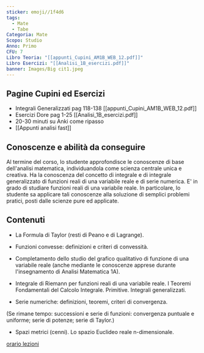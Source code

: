 ```yaml
---
sticker: emoji//1f4d6
tags:
  - Mate
  - Tabe
Categoria: Mate
Scopo: Studio
Anno: Primo
CFU: 7
Libro Teoria: "[[appunti_Cupini_AM1B_WEB_12.pdf]]"
Libro Esercizi: "[[Analisi_1B_esercizi.pdf]]"
banner: Images/Big cit1.jpeg
---
```


## Pagine Cupini ed Esercizi

- Integrali Generalizzati pag 118-138 [[appunti_Cupini_AM1B_WEB_12.pdf]]
- Esercizi Dore pag 1-25 [[Analisi_1B_esercizi.pdf]]
- 20-30 minuti su Anki come ripasso 
- [[Appunti analisi fast]]

## Conoscenze e abilità da conseguire

Al termine del corso, lo studente approfondisce le conoscenze di base dell'analisi matematica, individuandola come scienza centrale unica e creativa. Ha la conoscenza del concetto di integrale e di integrale generalizzato di funzioni reali di una variabile reale e di serie numerica. E' in grado di studiare funzioni reali di una variabile reale. In particolare, lo studente sa applicare tali conoscenze alla soluzione di semplici problemi pratici, posti dalle scienze pure ed applicate.

## Contenuti

- La Formula di Taylor (resti di Peano e di Lagrange).  

- Funzioni convesse: definizioni e criteri di convessità.

- Completamento dello studio del grafico qualitativo di funzione di una variabile reale (anche mediante le conoscenze apprese durante l'insegnamento di Analisi Matematica 1A).

- Integrale di Riemann per funzioni reali di una variabile reale. I Teoremi Fondamentali del Calcolo Integrale. Primitive. Integrali generalizzati.

- Serie numeriche: definizioni, teoremi, criteri di convergenza.

(Se rimane tempo: successioni e serie di funzioni: convergenza puntuale e uniforme; serie di potenze; serie di Taylor.)

- Spazi metrici (cenni). Lo spazio Euclideo reale n-dimensionale.

[orario lezioni](https://corsi.unibo.it/laurea/matematica/orario-lezioni) 